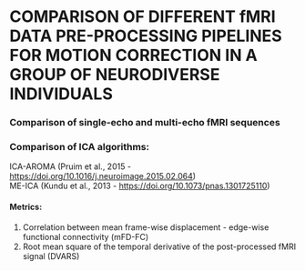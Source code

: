 # COMPARISON OF DIFFERENT fMRI DATA PRE-PROCESSING PIPELINES FOR MOTION CORRECTION IN A GROUP OF NEURODIVERSE INDIVIDUALS
### Comparison of single-echo and multi-echo fMRI sequences
### Comparison of ICA algorithms:
ICA-AROMA (Pruim et al., 2015 - https://doi.org/10.1016/j.neuroimage.2015.02.064) \
ME-ICA (Kundu et al., 2013 - https://doi.org/10.1073/pnas.1301725110)

#### Metrics:
1) Correlation between mean frame-wise displacement - edge-wise functional connectivity (mFD-FC) 
2) Root mean square of the temporal derivative of the post-processed fMRI signal (DVARS) 

